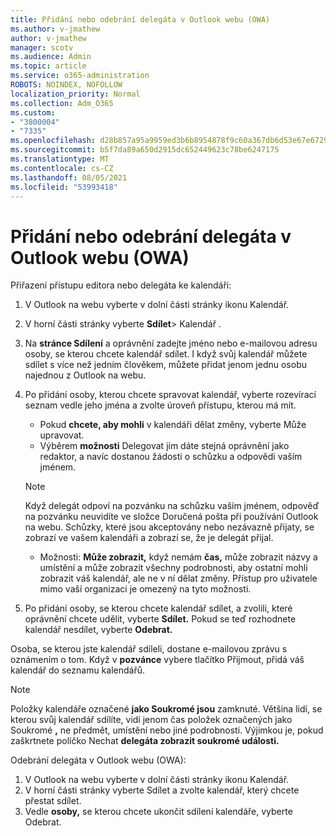 ```yaml
---
title: Přidání nebo odebrání delegáta v Outlook webu (OWA)
ms.author: v-jmathew
author: v-jmathew
manager: scotv
ms.audience: Admin
ms.topic: article
ms.service: o365-administration
ROBOTS: NOINDEX, NOFOLLOW
localization_priority: Normal
ms.collection: Adm_O365
ms.custom:
- "3800004"
- "7335"
ms.openlocfilehash: d28b857a95a9959ed3b6b8954878f9c60a367db6d53e67e6729b174c5ce7b364
ms.sourcegitcommit: b5f7da89a650d2915dc652449623c78be6247175
ms.translationtype: MT
ms.contentlocale: cs-CZ
ms.lasthandoff: 08/05/2021
ms.locfileid: "53993418"
---
```

# <a name="how-to-add-or-remove-a-delegate-in-outlook-on-the-web-owa"></a>Přidání nebo odebrání delegáta v Outlook webu (OWA)

Přiřazení přístupu editora nebo delegáta ke kalendáři:

1. V Outlook na webu vyberte v dolní části stránky ikonu Kalendář.
2. V horní části stránky vyberte **Sdílet**> Kalendář .
3. Na **stránce Sdílení** a oprávnění zadejte jméno nebo e-mailovou adresu osoby, se kterou chcete kalendář sdílet. I když svůj kalendář můžete sdílet s více než jedním člověkem, můžete přidat jenom jednu osobu najednou z Outlook na webu.
4. Po přidání osoby, kterou chcete spravovat kalendář, vyberte rozevírací seznam vedle jeho jména a zvolte úroveň přístupu, kterou má mít.

    - Pokud **chcete, aby mohli** v kalendáři dělat změny, vyberte Může upravovat.
    - Výběrem **možnosti** Delegovat jim dáte stejná oprávnění jako redaktor, a navíc dostanou žádosti o schůzku a odpovědi vaším jménem.
    > [!NOTE]
    > Když delegát odpoví na pozvánku na schůzku vaším jménem, odpověď na pozvánku neuvidíte ve složce Doručená pošta při používání Outlook na webu. Schůzky, které jsou akceptovány nebo nezávazně přijaty, se zobrazí ve vašem kalendáři a zobrazí se, že je delegát přijal.
    - Možnosti: **Může zobrazit,** když nemám **čas,** může zobrazit  názvy a umístění a může zobrazit všechny podrobnosti, aby ostatní mohli zobrazit váš kalendář, ale ne v ní dělat změny. Přístup pro uživatele mimo vaši organizaci je omezený na tyto možnosti.

5. Po přidání osoby, se kterou chcete kalendář sdílet, a zvolili, které oprávnění chcete udělit, vyberte **Sdílet.** Pokud se teď rozhodnete kalendář nesdílet, vyberte **Odebrat.**

Osoba, se kterou jste kalendář sdíleli, dostane e-mailovou zprávu s oznámením o tom. Když v **pozvánce** vybere tlačítko Přijmout, přidá váš kalendář do seznamu kalendářů.

> [!NOTE]
> Položky kalendáře označené **jako Soukromé jsou** zamknuté. Většina lidí, se kterou svůj kalendář sdílíte, vidí jenom čas položek označených jako Soukromé **,** ne předmět, umístění nebo jiné podrobnosti. Výjimkou je, pokud zaškrtnete políčko Nechat **delegáta zobrazit soukromé události.**

Odebrání delegáta v Outlook webu (OWA):

1. V Outlook na webu vyberte v dolní části stránky ikonu Kalendář.
2. V horní části stránky vyberte Sdílet a zvolte kalendář, který chcete přestat sdílet.
3. Vedle **osoby,** se kterou chcete ukončit sdílení kalendáře, vyberte Odebrat.
